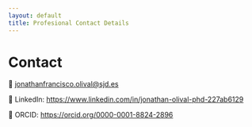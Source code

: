 ```yaml
---
layout: default
title: Profesional Contact Details
---
```


# Contact

📧 jonathanfrancisco.olival@sjd.es 

🔗 LinkedIn: https://www.linkedin.com/in/jonathan-olival-phd-227ab6129

🔗 ORCID: https://orcid.org/0000-0001-8824-2896
